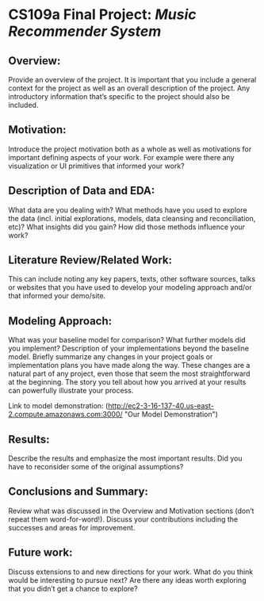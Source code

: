 # CS109a Final Project: *Music Recommender System*

## Overview: 
Provide an overview of the project. It is important that you include a general context for the project as well as an overall description of the project. Any introductory information that’s specific to the project should also be included.

## Motivation: 
Introduce the project motivation both as a whole as well as motivations for important defining aspects of your work. For example were there any visualization or UI primitives that informed your work?

## Description of Data and EDA: 
What data are you dealing with? What methods have you used to explore the data (incl. initial explorations, models, data cleansing and reconciliation, etc)? What insights did you gain? How did those methods influence your work?

## Literature Review/Related Work: 
This can include noting any key papers, texts, other software sources, talks or websites that you have used to develop your modeling approach and/or that informed your demo/site.

## Modeling Approach: 
What was your baseline model for comparison? What further models did you implement? Description of your implementations beyond the baseline model. Briefly summarize any changes in your project goals or implementation plans you have made along the way. These changes are a natural part of any project, even those that seem the most straightforward at the beginning. The story you tell about how you arrived at your results can powerfully illustrate your process.

Link to model demonstration: (http://ec2-3-16-137-40.us-east-2.compute.amazonaws.com:3000/ "Our Model Demonstration")

## Results: 
Describe the results and emphasize the most important results. Did you have to reconsider some of the original assumptions?

## Conclusions and Summary: 
Review what was discussed in the Overview and Motivation sections (don’t repeat them word-for-word!). Discuss your contributions including the successes and areas for improvement.

## Future work: 
Discuss extensions to and new directions for your work. What do you think would be interesting to pursue next? Are there any ideas worth exploring that you didn’t get a chance to explore?


